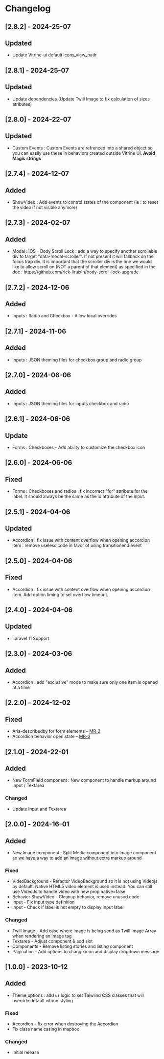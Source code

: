 # Changelog

## [2.8.2] - 2024-25-07

## Updated
- Update Vitrine-ui default icons_view_path

## [2.8.1] - 2024-25-07

## Updated
- Update dependencies (Update Twill Image to fix calculation of sizes atributes)

## [2.8.0] - 2024-22-07

## Updated
- Custom Events : Custom Events are refrenced into a shared object so you can easily use these in behaviors created outside Vitrine UI. **Avoid Magic strings**

## [2.7.4] - 2024-12-07

## Added
- ShowVideo : Add events to control states of the component (ie : to reset the video if not visible anymore)

## [2.7.3] - 2024-02-07

## Added
- Modal : iOS – Body Scroll Lock : add a way to specify another scrollable div to target "data-modal-scroller". If not present it will fallback on the focus trap div. It is important that the scroller div is the one we would like to allow scroll on (NOT a parent of that element) as specified in the doc : https://github.com/rick-liruixin/body-scroll-lock-upgrade

## [2.7.2] - 2024-12-06

## Added
- Inputs : Radio and Checkbox - Allow local overrides

## [2.7.1] - 2024-11-06

## Added
- Inputs : JSON theming files for checkbox group and radio group

## [2.7.0] - 2024-06-06

## Added
- Inputs : JSON theming files for inputs checkbox and radio

## [2.6.1] - 2024-06-06

## Update
- Forms : Checkboxes - Add ability to customize the checkbox icon

## [2.6.0] - 2024-06-06

## Fixed
- Forms : Checkboxes and radios : fix incorrect "for" attribute for the label. It should always be the same as the id attribute of the input.

## [2.5.1] - 2024-04-06

## Updated
- Accordion : fix issue with content overflow when opening accordion item : remove useless code in favor of using transitionend event

## [2.5.0] - 2024-04-06

## Fixed
- Accordion : fix issue with content overflow when opening accordion item. Add option timing to set overflow timeout.

## [2.4.0] - 2024-04-06

## Updated
- Laravel 11 Support

## [2.3.0] - 2024-03-06

## Added
- Accordion : add "exclusive" mode to make sure only one item is opened at a time

## [2.2.0] - 2024-12-02

## Fixed
- Aria-describedby for form elements – [MR-2](https://code.area17.com/a17/vitrine/vitrine-ui-blade/-/merge_requests/2)
- Accordion behavior open state – [MR-3](https://code.area17.com/a17/vitrine/vitrine-ui-blade/-/merge_requests/3)

## [2.1.0] - 2024-22-01

## Added
- New FormField component : New component to handle markup around Input / Textarea

### Changed
- Update Input and Textarea

## [2.0.0] - 2024-16-01

## Added
- New Image component : Split Media component into Image component so we have a way to add an image without extra markup around

### Fixed
- VideoBackground - Refactor VideoBackground so it is not using Videojs by default. Native HTML5 video element is used instead. You can still use VideoJs to handle video with new prop native=false
- Behavior ShowVideo - Cleanup behavior, remove unused code
- Input - Fix input type definition
- Input - Check if label is not empty to display input label

### Changed
- Twill Image - Add case where image is being send as Twill Image Array when rendering an image tag
- Textarea - Adjust component & add slot
- Components - Remove listing stories and listing component
- Pagination - Add options to change icon and display dropdown message

## [1.0.0] - 2023-10-12

## Added
- Theme options : add `ui` logic to set Taiwlind CSS classes that will override default vitrine styling

### Fixed
- Accordion - fix error when destroying the Accordion
- Fix class name casing in mapbox

### Changed
- Initial release

